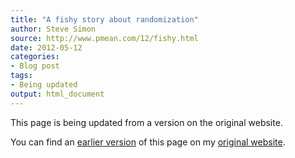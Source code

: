 ```yaml
---
title: "A fishy story about randomization"
author: Steve Simon
source: http://www.pmean.com/12/fishy.html
date: 2012-05-12
categories:
- Blog post
tags:
- Being updated
output: html_document
---
```


This page is being updated from a version on the original website.

<!---More--->

You can find an [earlier version][sim1] of this page on my [original website][sim2].

[sim1]: http://www.pmean.com/12/fishy.html
[sim2]: http://www.pmean.com/original_site.html
